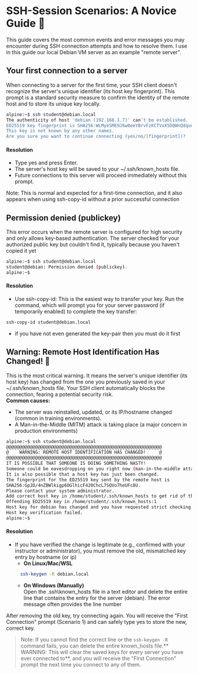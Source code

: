 
# SSH-Session Scenarios: A Novice Guide 🚀

This guide covers the most common events and error messages you may encounter during SSH connection attempts and how to resolve them. I use in this guide our local Debian VM server as an example "remote server". 

## Your first connection to a server  

When connecting to a server for the first time, your SSH client doesn't recognize the server's unique identifier (its host key fingerprint). This prompt is a standard security measure to confirm the identity of the remote host and to store its unique key locally.

````bash
alpine:~$ ssh student@debian.local
The authenticity of host 'debian (192.168.1.7)' can't be established.
ED25519 key fingerprint is SHA256:WLMyeSME9J6w0eeYBrvFzKCTVxX5DQWnQdquu13JnSY.
This key is not known by any other names.
Are you sure you want to continue connecting (yes/no/[fingerprint])?
````
#### Resolution  
- Type yes and press Enter.
- The server's host key will be saved to your ~/.ssh/known_hosts file.
- Future connections to this server will proceed immediately without this prompt.

Note: This is normal and expected for a first-time connection, and it also appears when using ssh-copy-id without a prior successful connection 


## Permission denied (publickey)  
This error occurs when the remote server is configured for high security and only allows key-based authentication. The server checked for your authorized public key but couldn't find it, typically because you haven't copied it yet

````bash
alpine:~$ ssh student@debian.local
student@debian: Permission denied (publickey).
alpine:~$
````
#### Resolution

- Use ssh-copy-id: This is the easiest way to transfer your key. Run the command, which will prompt you for your server password (if temporarily enabled) to complete the key transfer:
```bash
ssh-copy-id student@debian.local
```
- if you have not even generated the key-pair then you must do it first

## Warning: Remote Host Identification Has Changed! 🚨 
This is the most critical warning. It means the server's unique identifier (its host key) has changed from the one you previously saved in your ~/.ssh/known_hosts file. Your SSH client automatically blocks the connection, fearing a potential security risk.  
**Common causes:** 
- The server was reinstalled, updated, or its IP/hostname changed (common in training environments).
- A Man-in-the-Middle (MITM) attack is taking place (a major concern in production environments)

````bash
alpine:~$ ssh student@debian.local
@@@@@@@@@@@@@@@@@@@@@@@@@@@@@@@@@@@@@@@@@@@@@@@@@@@@@@@@@@@
@    WARNING: REMOTE HOST IDENTIFICATION HAS CHANGED!     @
@@@@@@@@@@@@@@@@@@@@@@@@@@@@@@@@@@@@@@@@@@@@@@@@@@@@@@@@@@@
IT IS POSSIBLE THAT SOMEONE IS DOING SOMETHING NASTY!
Someone could be eavesdropping on you right now (man-in-the-middle attack)!
It is also possible that a host key has just been changed.
The fingerprint for the ED25519 key sent by the remote host is
SHA256:GpJD/4nZBWlkigp6OGlhicF420ChcL7SQVo7heUFc8U.
Please contact your system administrator.
Add correct host key in /home/student/.ssh/known_hosts to get rid of this message.
Offending ED25519 key in /home/student/.ssh/known_hosts:1
Host key for debian has changed and you have requested strict checking.
Host key verification failed.
alpine:~$
````
#### Resolution  

- If you have verified the change is legitimate (e.g., confirmed with your instructor or administrator), you must remove the old, mismatched key entry by hostname (or ip)  
  - **On Linux/Mac/WSL**
  ```bash
    ssh-keygen -R debian.local
  ```
  - **On Windows (Manually)**  
  Open the \.ssh\known_hosts file in a text editor and delete the entire line that contains the entry for the server (debian). The error message often provides the line number

After removing the old key, try connecting again. You will receive the "First Connection" prompt (Scenario 1) and can safely type yes to store the new, correct key.

> Note:  If you cannot find the correct line or the `ssh-keygen -R` command fails, you can delete the entire known_hosts file.** WARNING: This will clear the saved keys for every server you have ever connected to**, and you will receive the "First Connection" prompt the next time you connect to any of them.  

